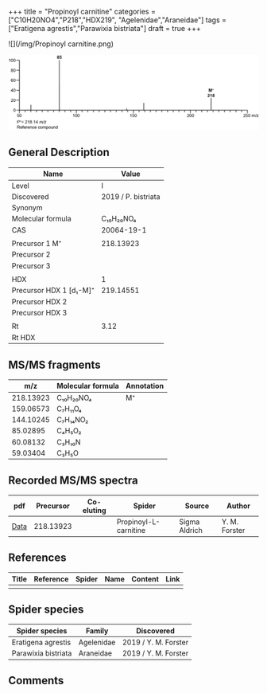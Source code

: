 +++
title = "Propinoyl carnitine"
categories = ["C10H20NO4","P218","HDX219",
"Agelenidae","Araneidae"]
tags = ["Eratigena agrestis","Parawixia bistriata"]
draft = true
+++

![](/img/Propinoyl carnitine.png)

![](/img_MSMS/218_Propinoylcarnitine.png)

## General Description

| Name                    | Value               |
|-------------------------|---------------------|
| Level                   | I                   |
| Discovered              | 2019 / P. bistriata |
| Synonym                 |                     |
| Molecular formula       | C₁₀H₂₀NO₄           |
| CAS                     | 20064-19-1          |
|                         |                     |
| Precursor 1  M⁺         | 218.13923           |
| Precursor 2             |                     |
| Precursor 3             |                     |
|                         |                     |
| HDX                     | 1                   |
| Precursor HDX 1 [d₁-M]⁺ | 219.14551           |
| Precursor HDX 2         |                     |
| Precursor HDX 3         |                     |
|                         |                     |
| Rt                      | 3.12                |
| Rt HDX                  |                     |

## MS/MS fragments

| m/z       | Molecular formula | Annotation |
|-----------|-------------------|------------|
| 218.13923 | C₁₀H₂₀NO₄         | M⁺         |
| 159.06573 | C₇H₁₁O₄           |            |
| 144.10245 | C₇H₁₄NO₂          |            |
| 85.02895  | C₄H₅O₂            |            |
| 60.08132  | C₃H₁₀N            |            |
| 59.03404  | C₃H₅O             |            |

## Recorded MS/MS spectra

| pdf                                          | Precursor | Co-eluting | Spider                | Source        | Author        |
|----------------------------------------------|-----------|------------|-----------------------|---------------|---------------|
| [Data](/pdf/218_Propinoylcarnitine_3-12.pdf) | 218.13923 |            | Propinoyl-L-carnitine | Sigma Aldrich | Y. M. Forster |

## References

| Title | Reference | Spider | Name | Content | Link |
|-------|-----------|--------|------|---------|------|
|       |           |        |      |         |      |

## Spider species

| Spider species      | Family     | Discovered           |
|---------------------|------------|----------------------|
| Eratigena agrestis  | Agelenidae | 2019 / Y. M. Forster |
| Parawixia bistriata | Araneidae  | 2019 / Y. M. Forster |

## Comments